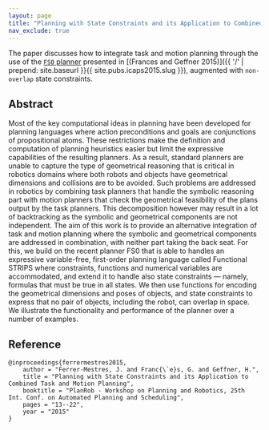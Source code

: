 ```yaml
---
layout: page
title: "Planning with State Constraints and its Application to Combined Task and Motion Planning (PlanRob 2015)"
nav_exclude: true
---
```



The paper discusses how to integrate task and motion planning through the use of the [`FS0` planner](https://bitbucket.org/gfrances/fs0) presented in
[(Frances and Geffner 2015)]({{ '/' | prepend: site.baseurl }}{{ site.pubs.icaps2015.slug }}), augmented with `non-overlap` state constraints.

## Abstract

Most of the key computational ideas in planning have been developed for planning languages where action preconditions
and goals are conjunctions of propositional atoms. These restrictions make the definition and computation of planning
heuristics easier but limit the expressive capabilities of the resulting planners. As a result, standard planners are unable
to capture the type of geometrical reasoning that is critical in robotics domains where both robots and objects have
geometrical dimensions and collisions are to be avoided. Such problems are addressed in robotics by combining task planners
that handle the symbolic reasoning part with motion planners that check the geometrical feasibility of the plans output by
the task planners. This decomposition however may result in a lot of backtracking as the symbolic and geometrical
components are not independent. The aim of this work is to provide an alternative integration of task and motion planning where
the symbolic and geometrical components are addressed in combination, with neither part taking the back seat. For this,
we build on the recent planner FS0 that is able to handles an expressive variable-free, first-order planning language called
Functional STRIPS where constraints, functions and numerical variables are accommodated, and extend it to handle also
state constraints — namely, formulas that must be true in all states. We then use functions for encoding the geometrical
dimensions and poses of objects, and state constraints to express that no pair of objects, including the robot, can overlap
in space. We illustrate the functionality and performance of the planner over a number of examples.

## Reference

	@inproceedings{ferrermestres2015,
		author = "Ferrer-Mestres, J. and Franc{\`e}s, G. and Geffner, H.",
		title = "Planning with State Constraints and its Application to Combined Task and Motion Planning",
		booktitle = "PlanRob - Workshop on Planning and Robotics, 25th Int. Conf. on Automated Planning and Scheduling",
		pages = "13--22",
		year = "2015"
	}

